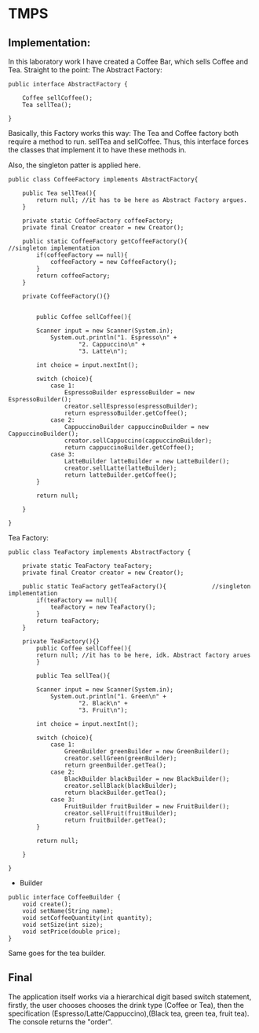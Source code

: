 # TMPS

## Implementation:
In this laboratory work I have created a Coffee Bar, which sells Coffee and Tea. Straight to the point:
The Abstract Factory:
```
public interface AbstractFactory {

    Coffee sellCoffee();
    Tea sellTea();

}
```
Basically, this Factory works this way: The Tea and Coffee factory both require a method to run. sellTea and sellCoffee. Thus, this interface forces the classes that implement it to have these methods in.

Also, the singleton patter is applied here.

```
public class CoffeeFactory implements AbstractFactory{

    public Tea sellTea(){
        return null; //it has to be here as Abstract Factory argues.
    }

    private static CoffeeFactory coffeeFactory;
    private final Creator creator = new Creator();

    public static CoffeeFactory getCoffeeFactory(){             //singleton implementation
        if(coffeeFactory == null){
            coffeeFactory = new CoffeeFactory();
        }
        return coffeeFactory;
    }

    private CoffeeFactory(){}


        public Coffee sellCoffee(){

        Scanner input = new Scanner(System.in);
            System.out.println("1. Espresso\n" +
                    "2. Cappuccino\n" +
                    "3. Latte\n");

        int choice = input.nextInt();

        switch (choice){
            case 1:
                EspressoBuilder espressoBuilder = new EspressoBuilder();
                creator.sellEspresso(espressoBuilder);
                return espressoBuilder.getCoffee();
            case 2:
                CappuccinoBuilder cappuccinoBuilder = new CappuccinoBuilder();
                creator.sellCappuccino(cappuccinoBuilder);
                return cappuccinoBuilder.getCoffee();
            case 3:
                LatteBuilder latteBuilder = new LatteBuilder();
                creator.sellLatte(latteBuilder);
                return latteBuilder.getCoffee();
        }

        return null;

    }

}

```

Tea Factory:
```
public class TeaFactory implements AbstractFactory {

    private static TeaFactory teaFactory;
    private final Creator creator = new Creator();

    public static TeaFactory getTeaFactory(){             //singleton implementation
        if(teaFactory == null){
            teaFactory = new TeaFactory();
        }
        return teaFactory;
    }

    private TeaFactory(){}
        public Coffee sellCoffee(){
        return null; //it has to be here, idk. Abstract factory arues
        }

        public Tea sellTea(){

        Scanner input = new Scanner(System.in);
            System.out.println("1. Green\n" +
                    "2. Black\n" +
                    "3. Fruit\n");

        int choice = input.nextInt();

        switch (choice){
            case 1:
                GreenBuilder greenBuilder = new GreenBuilder();
                creator.sellGreen(greenBuilder);
                return greenBuilder.getTea();
            case 2:
                BlackBuilder blackBuilder = new BlackBuilder();
                creator.sellBlack(blackBuilder);
                return blackBuilder.getTea();
            case 3:
                FruitBuilder fruitBuilder = new FruitBuilder();
                creator.sellFruit(fruitBuilder);
                return fruitBuilder.getTea();
        }

        return null;

    }

}

````
* Builder
```
public interface CoffeeBuilder {
    void create();
    void setName(String name);
    void setCoffeeQuantity(int quantity);
    void setSize(int size);
    void setPrice(double price);
}
```
Same goes for the tea builder.

## Final

The application itself works via a hierarchical digit based switch statement, firstly, the user chooses chooses the drink type (Coffee or Tea), then the specification (Espresso/Latte/Cappuccino),(Black tea, green tea, fruit tea). The console returns the "order".

